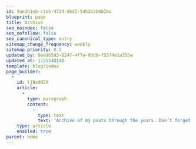 ```yaml
---
id: 9ae2b1eb-c1eb-4728-9bd2-5452b2b082ba
blueprint: page
title: Archive
seo_noindex: false
seo_nofollow: false
seo_canonical_type: entry
sitemap_change_frequency: weekly
sitemap_priority: 0.5
updated_by: 9ee9b5d3-6247-4f7a-80d0-f5574e1a355a
updated_at: 1725548148
template: blog/index
page_builder:
  -
    id: lj9z0029
    article:
      -
        type: paragraph
        content:
          -
            type: text
            text: 'Archive of my posts through the years. Don’t forget to hover the numbers next to the years/months. It took me a few hours to discover how to code that in the Antlers template.'
    type: article
    enabled: true
parent: home
---
```

